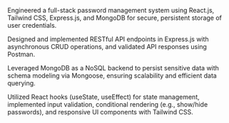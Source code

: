 Engineered a full-stack password management system using React.js, Tailwind CSS, Express.js, and MongoDB for secure, persistent storage of user credentials.

Designed and implemented RESTful API endpoints in Express.js with asynchronous CRUD operations, and validated API responses using Postman.

Leveraged MongoDB as a NoSQL backend to persist sensitive data with schema modeling via Mongoose, ensuring scalability and efficient data querying.

Utilized React hooks (useState, useEffect) for state management, implemented input validation, conditional rendering (e.g., show/hide passwords), and responsive UI components with Tailwind CSS.
